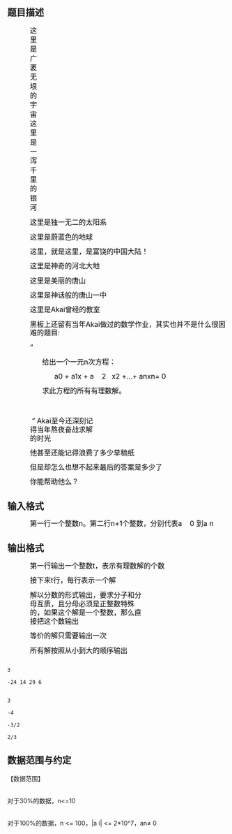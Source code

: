 ## 题目描述

<div>
 <div style="margin: 9.25pt -1.5pt 0pt 18pt; line-height: 15.75pt" align="left"></div>
 <div style="margin: 0cm 332.45pt 0pt 39pt; line-height: 16pt">
  <span style="font-size: medium"><span style="color: black">这里是广袤无垠的宇宙</span><span style="color: black">这里是一泻千里的银河</span></span>
 </div>
 <div style="margin: 0cm -1.5pt 0pt 39pt; line-height: 14.5pt" align="left">
  <span style="font-size: medium"><span style="color: black">这里是独一无二的太阳系</span></span>
 </div>
 <div style="margin: 0cm -1.5pt 0pt 39pt; line-height: 14.5pt" align="left">
  <span style="font-size: medium"><span style="color: black">这里是蔚蓝色的地球</span></span>
 </div>
 <div style="margin: 0cm -1.5pt 0pt 39pt; line-height: 14.5pt" align="left">
  <span style="font-size: medium"><span style="color: black">这里，就是这里，是富饶的中国大陆！</span></span>
 </div>
 <div style="margin: 0cm -1.5pt 0pt 39pt; line-height: 14.5pt" align="left">
  <span style="font-size: medium"><span style="color: black">这里是神奇的河北大地</span></span>
 </div>
 <div style="margin: 0cm -1.5pt 0pt 39pt; line-height: 14.5pt" align="left">
  <span style="font-size: medium"><span style="color: black">这里是美丽的唐山</span></span>
 </div>
 <div style="margin: 0cm -1.5pt 0pt 39pt; line-height: 14.5pt" align="left">
  <span style="font-size: medium"><span style="color: black">这里是神话般的唐山一中</span></span>
 </div>
 <div style="margin: 0cm -1.5pt 0pt 39pt; line-height: 14.5pt" align="left">
  <span style="font-size: medium"><span style="color: black">这里是</span><span style="color: black">Akai</span><span style="color: black">曾经的教室</span></span>
 </div>
 <div style="margin: 0cm -1.5pt 0pt 39pt; line-height: 14.5pt" align="left">
  <span style="font-size: medium"><span style="color: black">黑板上还留有当年</span><span style="color: black">Akai</span><span style="color: black">做过的数学作业，其实也并不是什么很困难的题目</span><span style="color: black">: </span></span>
 </div>
 <div style="margin: 0cm -1.5pt 0pt 39pt; line-height: 14.5pt" align="left">
  <span style="font-size: medium"><span style="color: black">“</span></span>
 </div>
 <div style="margin: 0cm -1.5pt 0pt 60pt; line-height: 14.5pt" align="left">
  <span style="font-size: medium"><span style="color: black">给出一个一元</span><span style="color: black">n</span><span style="color: black">次方程：</span></span>
 </div>
 <div style="margin: 0cm -1.5pt 0pt 81pt; line-height: 14.5pt; text-align: left" align="left">
  <span style="font-size: medium"><span style="color: black">a</span><span style="color: black">0</span><span style="color: black"> + a</span><span style="color: black">1</span><span style="color: black">x + a</span><span style="color: black">    2</span><span style="color: black">   x2 +</span><span style="color: black">…</span><span style="color: black">+ a</span><span style="color: black">n</span><span style="color: black">xn= 0 </span></span>
 </div>
 <div style="margin: 0cm -1.5pt 0pt 60pt; line-height: 14.5pt" align="left">
  <span style="font-size: medium"><span style="color: black">求此方程的所有有理数解。</span></span>
 </div>
</div>
<p><span style="font-size: medium"><br clear="all"></span></p>
<div style="margin: 0cm 228.8pt 0pt 39pt; line-height: 15pt">
 <span style="font-size: medium"> <span style="color: black">”</span><span style="color: black"> Akai</span><span style="color: black">至今还深刻记得当年熬夜奋战求解的时光</span></span>
</div>
<div style="margin: 0cm -1.5pt 0pt 39pt; line-height: 14.5pt" align="left">
 <span style="font-size: medium"><span style="color: black">他甚至还能记得浪费了多少草稿纸</span></span>
</div>
<div style="margin: 0cm -1.5pt 0pt 39pt; line-height: 14.5pt" align="left">
 <span style="font-size: medium"><span style="color: black">但是却怎么也想不起来最后的答案是多少了</span></span>
</div>
<div style="margin: 0cm -1.5pt 0pt 39pt; line-height: 14.5pt" align="left">
 <span style="font-size: medium"><span style="color: black">你能帮助他么？</span></span>
</div>

## 输入格式

<div style="margin: 0cm -1.5pt 0pt 39pt; line-height: 14.5pt; text-align: left" align="left">
 <span style="font-size: medium"><span style="color: black">第一行一个整数</span><span style="color: black">n</span><span style="color: black">。第二行</span><span style="color: black">n+1</span><span style="color: black">个整数，分别代表</span><span style="color: black">a</span><span style="color: black">    0</span><span style="color: black; letter-spacing: 0.25pt"> </span><span style="color: black; letter-spacing: 0.25pt">到</span><span style="color: black; letter-spacing: 0.25pt">a</span><span style="color: black"> n</span></span>
</div>

## 输出格式

<div style="margin: 0cm -1.5pt 0pt 39pt; line-height: 14.5pt" align="left">
 <span style="font-size: medium"><span style="color: black">第一行输出一个整数</span><span style="color: black">t</span><span style="color: black">，表示有理数解的个数</span></span>
</div>
<div style="margin: 0cm -1.5pt 0pt 39pt; line-height: 14.5pt" align="left">
 <span style="font-size: medium"><span style="color: black">接下来</span><span style="color: black">t</span><span style="color: black">行，每行表示一个解</span></span>
</div>
<div style="margin: 0cm 136.95pt 0pt 39pt; line-height: 15pt">
 <span style="font-size: medium"><span style="color: black">解以分数的形式输出，要求分子和分母互质，且分母必须是正整数</span><span style="color: black">特殊的，如果这个解是一个整数，那么直接把这个数输出</span></span>
</div>
<div style="margin: 0cm -1.5pt 0pt 39pt; line-height: 14.5pt" align="left">
 <span style="font-size: medium"><span style="color: black">等价的解只需要输出一次</span></span>
</div>
<div style="margin: 0cm -1.5pt 0pt 39pt; line-height: 14.5pt" align="left">
 <span style="font-size: medium"><span style="color: black">所有解按照从小到大的顺序输出</span></span>
</div>

```input1
3
-24 14 29 6
```
```output1
3
-4
-3/2
2/3
```
## 数据范围与约定

<p>【数据范围】<br><br>
  对于30%的数据，n<=10 <br><br>
  对于100%的数据，n <= 100，|a i| <= 2*10^7，an≠ 0</p>


